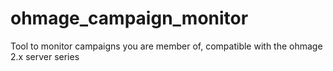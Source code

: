 ohmage_campaign_monitor
=======================

Tool to monitor campaigns you are member of, compatible with the ohmage 2.x server series
